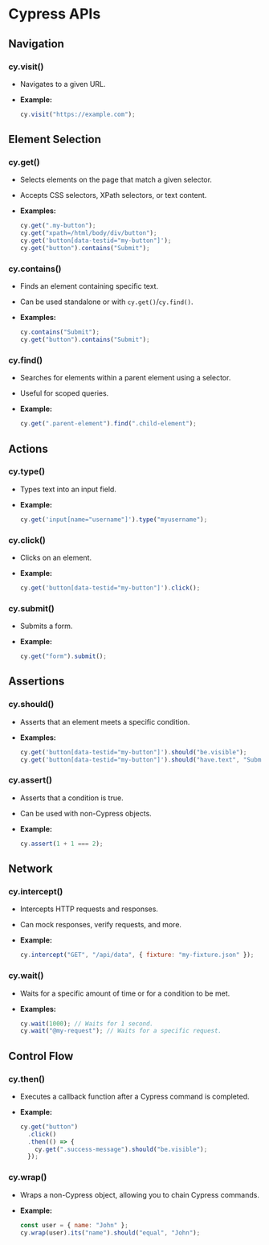 # Cypress APIs

## **Navigation**

### **cy.visit()**

- Navigates to a given URL.
- **Example:**

  ```js
  cy.visit("https://example.com");
  ```

## **Element Selection**

### **cy.get()**

- Selects elements on the page that match a given selector.
- Accepts CSS selectors, XPath selectors, or text content.
- **Examples:**

  ```js
  cy.get(".my-button");
  cy.get("xpath=/html/body/div/button");
  cy.get('button[data-testid="my-button"]');
  cy.get("button").contains("Submit");
  ```

### **cy.contains()**

- Finds an element containing specific text.
- Can be used standalone or with `cy.get()`/`cy.find()`.
- **Examples:**

  ```js
  cy.contains("Submit");
  cy.get("button").contains("Submit");
  ```

### **cy.find()**

- Searches for elements within a parent element using a selector.
- Useful for scoped queries.
- **Example:**

  ```js
  cy.get(".parent-element").find(".child-element");
  ```

## **Actions**

### **cy.type()**

- Types text into an input field.
- **Example:**

  ```js
  cy.get('input[name="username"]').type("myusername");
  ```

### **cy.click()**

- Clicks on an element.
- **Example:**

  ```js
  cy.get('button[data-testid="my-button"]').click();
  ```

### **cy.submit()**

- Submits a form.
- **Example:**

  ```js
  cy.get("form").submit();
  ```

## **Assertions**

### **cy.should()**

- Asserts that an element meets a specific condition.
- **Examples:**

  ```js
  cy.get('button[data-testid="my-button"]').should("be.visible");
  cy.get('button[data-testid="my-button"]').should("have.text", "Submit");
  ```

### **cy.assert()**

- Asserts that a condition is true.
- Can be used with non-Cypress objects.
- **Example:**

  ```js
  cy.assert(1 + 1 === 2);
  ```

## **Network**

### **cy.intercept()**

- Intercepts HTTP requests and responses.
- Can mock responses, verify requests, and more.
- **Example:**

  ```js
  cy.intercept("GET", "/api/data", { fixture: "my-fixture.json" });
  ```

### **cy.wait()**

- Waits for a specific amount of time or for a condition to be met.
- **Examples:**

  ```js
  cy.wait(1000); // Waits for 1 second.
  cy.wait("@my-request"); // Waits for a specific request.
  ```

## **Control Flow**

### **cy.then()**

- Executes a callback function after a Cypress command is completed.
- **Example:**

  ```js
  cy.get("button")
    .click()
    .then(() => {
      cy.get(".success-message").should("be.visible");
    });
  ```

### **cy.wrap()**

- Wraps a non-Cypress object, allowing you to chain Cypress commands.
- **Example:**

  ```js
  const user = { name: "John" };
  cy.wrap(user).its("name").should("equal", "John");
  ```
